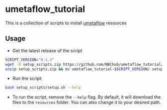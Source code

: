 # umetaflow_tutorial
This is a collection of scripts to install [umetaflow](https://github.com/biosustain/snakemake_UmetaFlow) resources

## Usage
- Get the latest release of the script 
```bash
SCRIPT_VERSION="0.1.3"
wget -O setup_scripts.zip https://github.com/NBChub/umetaflow_tutorial/archive/refs/tags/$SCRIPT_VERSION.zip
unzip setup_scripts.zip && mv umetaflow_tutorial-$SCRIPT_VERSION/ setup_scripts
```
- Run the script:
```bash
bash setup_scripts/setup.sh --help
```
- To run the script, remove the `--help` flag. By default, it will download the files to the `resources` folder. You can also change it to your desired path.
